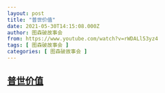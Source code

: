 ```yaml
---
layout: post
title: "普世价值"
date: 2021-05-30T14:15:08.000Z
author: 图森破故事会
from: https://www.youtube.com/watch?v=rWDALl53yz4
tags: [ 图森破故事会 ]
categories: [ 图森破故事会 ]
---
```

<!--1622384108000-->
[普世价值](https://www.youtube.com/watch?v=rWDALl53yz4)
------

<div>

</div>

